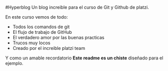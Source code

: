 #Hyperblog
Un blog increible para el curso de Git y Github de platzi.

En este curso vemos de todo:
- Todos los comandos de git
- El flujo de trabajo de GitHub
- El verdadero amor por las buenas practicas
- Trucos muy locos
- Creado por el increible platzi team 

Y como un amable recordatorio **Este readme es un chiste** diseñado para el ejemplo.